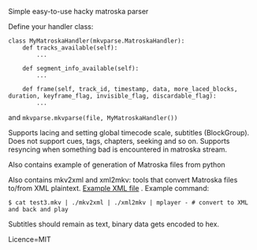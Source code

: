 Simple easy-to-use hacky matroska parser

Define your handler class:

    class MyMatroskaHandler(mkvparse.MatroskaHandler):
        def tracks_available(self):
            ...

        def segment_info_available(self):
            ...

        def frame(self, track_id, timestamp, data, more_laced_blocks, duration, keyframe_flag, invisible_flag, discardable_flag):
            ...

and `mkvparse.mkvparse(file, MyMatroskaHandler())`


Supports lacing and setting global timecode scale, subtitles (BlockGroup). Does not support cues, tags, chapters, seeking and so on. Supports resyncing when something bad is encountered in matroska stream.

Also contains example of generation of Matroska files from python

Also contains mkv2xml and xml2mkv: tools that convert Matroska files to/from XML plaintext. [Example XML file](http://vi-server.org/pub/xml2mkv_test.xml) . Example command:

    $ cat test3.mkv | ./mkv2xml | ./xml2mkv | mplayer - # convert to XML and back and play

Subtitles should remain as text, binary data gets encoded to hex.


Licence=MIT
